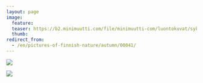 ```yaml
---
layout: page
image:
  feature:
  teaser: https://b2.minimuutti.com/file/minimuutti-com/luontokuvat/syksy/IMG_20141101_074159-245px.jpg
  thumb:
redirect_from:
  - /en/pictures-of-finnish-nature/autumn/00041/
---
```


[![](https://b2.minimuutti.com/file/minimuutti-com/luontokuvat/syksy/IMG_20141101_074214-800px.jpg)](https://dl.dropboxusercontent.com/sh/ea1wtnz7z734o12/AABf8nH1moqWc7cYmtmMvzzOa/luontokuvat/syksy/IMG_20141101_074214.jpg)

[![](https://b2.minimuutti.com/file/minimuutti-com/luontokuvat/syksy/IMG_20141101_074159-800px.jpg)](https://dl.dropboxusercontent.com/sh/ea1wtnz7z734o12/AAChxLLdyDXjDjp1ODUXxoDza/luontokuvat/syksy/IMG_20141101_074159.jpg)
